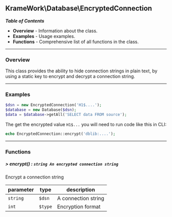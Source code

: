 ## KrameWork\Database\EncryptedConnection

***Table of Contents***
* **Overview** - Information about the class.
* **Examples** - Usage examples.
* **Functions** - Comprehensive list of all functions in the class.

___
### Overview
This class provides the ability to hide connection strings in plain text, by using a static key to encrypt and decrypt a connection string.
___
### Examples
```php
$dsn = new EncryptedConnection('H1$....');
$database = new Database($dsn);
$data = $database->getAll('SELECT data FROM source');
```

The get the encrypted value `H1$...` you will need to run code like this in CLI:
```php
echo EncryptedConnection::encrypt('dblib:....');
```

___
### Functions
##### > encrypt() : `string An encrypted connection string`
Encrypt a connection string

parameter | type | description
--- | --- | ---
`string` | `$dsn` | A connection string
`int` | `$type` | Encryption format

